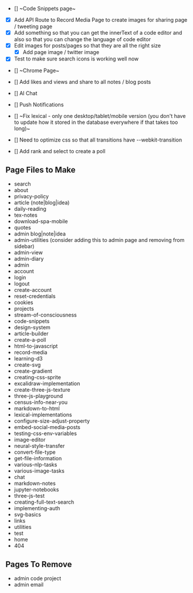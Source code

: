 - [] ~Code Snippets page~
- [x] Add API Route to Record Media Page to create images for sharing page / tweeting page
- [x] Add something so that you can get the innerText of a code editor and also so that you can change the language of code editor
- [x] Edit images for posts/pages so that they are all the right size 
  - [x] Add page image / twitter image
- [x] Test to make sure search icons is working well now  
- [] ~Chrome Page~ 


- [] Add likes and views and share to all notes / blog posts 
- [] AI Chat
- [] Push Notifications

- [] ~Fix lexical - only one desktop/tablet/mobile version (you don't have to update how it stored in the database everywhere if that takes too long)~


- [] Need to optimize css so that all transitions have --webkit-transition
- [] Add rank and select to create a poll


## Page Files to Make 

- search
- about
- privacy-policy
- article (note|blog|idea)
- daily-reading 
- tex-notes 
- download-spa-mobile 
- quotes 
- admin blog|note|idea
- admin-utilities (consider adding this to admin page and removing from sidebar)
- admin-view 
- admin-diary 
- admin 
- account 
- login 
- logout 
- create-account 
- reset-credentials 
- cookies 
- projects 
- stream-of-consciousness
- code-snippets 
- design-system
- article-builder 
- create-a-poll 
- html-to-javascript 
- record-media 
- learning-d3
- create-svg 
- create-gradient 
- creating-css-sprite 
- excalidraw-implementation
- create-three-js-texture
- three-js-playground
- census-info-near-you
- markdown-to-html
- lexical-implementations
- configure-size-adjust-property
- embed-social-media-posts
- testing-css-env-variables
- image-editor
- neural-style-transfer
- convert-file-type
- get-file-information 
- various-nlp-tasks 
- various-image-tasks 
- chat 
- markdown-notes 
- jupyter-notebooks 
- three-js-test 
- creating-full-text-search
- implementing-auth 
- svg-basics 
- links 
- utilities 
- test 
- home 
- 404 


## Pages To Remove 

- admin code project 
- admin email 

